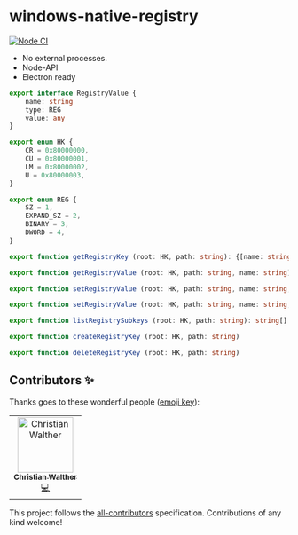 # windows-native-registry

[![Node CI](https://github.com/Eugeny/windows-native-registry/actions/workflows/nodejs.yml/badge.svg)](https://github.com/Eugeny/windows-native-registry/actions/workflows/nodejs.yml)

* No external processes.
* Node-API
* Electron ready

```ts
export interface RegistryValue {
    name: string
    type: REG
    value: any
}

export enum HK {
    CR = 0x80000000,
    CU = 0x80000001,
    LM = 0x80000002,
    U = 0x80000003,
}

export enum REG {
    SZ = 1,
    EXPAND_SZ = 2,
    BINARY = 3,
    DWORD = 4,
}

export function getRegistryKey (root: HK, path: string): {[name: string]: RegistryValue}

export function getRegistryValue (root: HK, path: string, name: string): any

export function setRegistryValue (root: HK, path: string, name: string, type: REG, value: string): any

export function setRegistryValue (root: HK, path: string, name: string, type: REG.MULTI_SZ, value: string[]): any

export function listRegistrySubkeys (root: HK, path: string): string[]

export function createRegistryKey (root: HK, path: string)

export function deleteRegistryKey (root: HK, path: string)
```

## Contributors ✨

Thanks goes to these wonderful people ([emoji key](https://allcontributors.org/docs/en/emoji-key)):

<!-- ALL-CONTRIBUTORS-LIST:START - Do not remove or modify this section -->
<!-- prettier-ignore-start -->
<!-- markdownlint-disable -->
<table>
  <tr>
    <td align="center"><a href="https://github.com/cwalther"><img src="https://avatars1.githubusercontent.com/u/234094?v=4" width="100px;" alt="Christian Walther"/><br /><sub><b>Christian Walther</b></sub></a><br /><a href="https://github.com/Eugeny/windows-native-registry/commits?author=cwalther" title="Code">💻</a></td>
  </tr>
</table>

<!-- markdownlint-enable -->
<!-- prettier-ignore-end -->
<!-- ALL-CONTRIBUTORS-LIST:END -->

This project follows the [all-contributors](https://github.com/all-contributors/all-contributors) specification. Contributions of any kind welcome!
